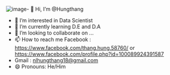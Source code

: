 ![image](https://github.com/user-attachments/assets/4aae559b-1c22-4ced-a8d9-18ef775ba53d)- 👋 Hi, I’m @Hungthang
- 👀 I’m interested in Data Scientist
- 🌱 I’m currently learning  D.E and D.A
- 💞️ I’m looking to collaborate on ...
- 📫 How to reach me Facebook : https://www.facebook.com/thang.hung.58760/ or https://www.facebook.com/profile.php?id=100089924391587
- Gmail : nlhungthang18@gmail.com
- 😄 Pronouns: He/Him


<!---
Hungthang1234/Hungthang1234 is a ✨ special ✨ repository because its `README.md` (this file) appears on your GitHub profile.
You can click the Preview link to take a look at your changes.
--->
